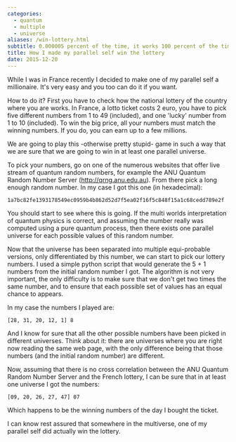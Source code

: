 ```yaml
---
categories:
  - quantum
  - multiple
  - universe
aliases: /win-lottery.html
subtitle: 0.000005 percent of the time, it works 100 percent of the time
title: How I made my parallel self win the lottery
date: 2015-12-20
---
```



While I was in France recently I decided to make one of my parallel self
a millionaire.  It's very easy and you too can do it if you want.

How to do it?  First you have to check how the national lottery of the country
where you are works.  In France, a lotto ticket costs 2 euro, you have to
pick five different numbers from 1 to 49 (included), and one 'lucky' number
from 1 to 10 (included).  To win the big price, all your numbers must match the
winning numbers.  If you do, you can earn up to a few millions.

We are going to play this -otherwise pretty stupid- game in such a way that we
are sure that we are going to win in at least one parallel universe.

To pick your numbers, go on one of the numerous websites that offer live
stream of quantum random numbers, for example the ANU Quantum Random Number
Server (http://qrng.anu.edu.au).  From there pick a long enough random number.
In my case I got this one (in hexadecimal):

    1a7bc82fe1393178549ec0959b4b862d52d7f5ea02f16f5c848f15a1c68cedd789e2f

You should start to see where this is going.  If the multi worlds
interpretation of quantum physics is correct, and assuming the number really
was computed using a pure quantum process, then there exists one parallel
universe for each possible values of this random number.

Now that the universe has been separated into multiple equi-probable versions,
only differentiated by this number, we can start to pick our lottery numbers.
I used a simple python script that would generate the 5 + 1 numbers from the
initial random number I got.  The algorithm is not very important, the only
difficulty is to make sure that we don't get two times the same number, and to
ensure that each possible set of values has an equal chance to appears.

In my case the numbers I played are:

    [28, 31, 20, 12, 1] 8

And I know for sure that all the other possible numbers have been picked in
different universes.  Think about it: there are universes where you are right
now reading the same web page, with the only difference being that those
numbers (and the initial random number) are different.

Now, assuming that there is no cross correlation between the ANU Quantum Random
Number Server and the French lottery, I can be sure that in at least one
universe I got the numbers:

    [09, 20, 26, 27, 47] 07

Which happens to be the winning numbers of the day I bought the ticket.

I can know rest assured that somewhere in the multiverse, one of my parallel
self did actually win the lottery.
